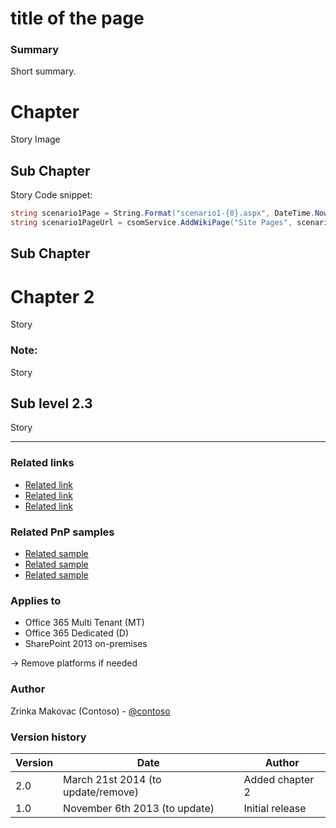 # title of the page #

### Summary ###
Short summary.


# Chapter #
Story
Image


## Sub Chapter  ##
Story
Code snippet:
```C#
string scenario1Page = String.Format("scenario1-{0}.aspx", DateTime.Now.Ticks);
string scenario1PageUrl = csomService.AddWikiPage("Site Pages", scenario1Page);
```

## Sub Chapter  ##

# Chapter 2 #
Story

### Note: ###
Story

## Sub level 2.3 ##
Story


----------

### Related links ###
-  [Related link](#)
-  [Related link](#)
-  [Related link](#)

### Related PnP samples ###
-  [Related sample](#)
-  [Related sample](#)
-  [Related sample](#)

### Applies to ###
-  Office 365 Multi Tenant (MT)
-  Office 365 Dedicated (D)
-  SharePoint 2013 on-premises

-> Remove platforms if needed

### Author
Zrinka Makovac (Contoso) - [@contoso](https://twitter.com/OfficeDev)

### Version history ###
Version  | Date | Author  
---------| -----| ------ 
2.0  | March 21st 2014 (to update/remove)| Added chapter 2
1.0  | November 6th 2013 (to update) | Initial release 


